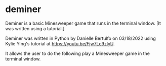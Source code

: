 # deminer
Deminer is a basic Minesweeper game that runs in the terminal window. [It was written using a tutorial.]

Deminer was written in Python by Danielle Bertulfo on 03/18/2022 using Kylie Ying's tutorial at https://youtu.be/Fjw7Lc9zlyU.

It allows the user to do the following play a Minesweeper game in the terminal window.
